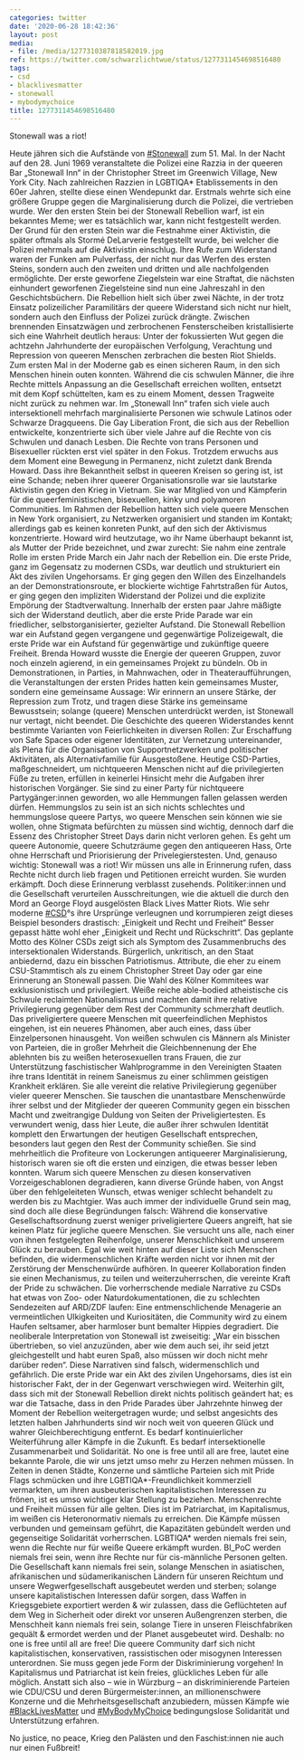 ```yaml
---
categories: twitter
date: '2020-06-28 18:42:36'
layout: post
media:
- file: /media/1277310387818582019.jpg
ref: https://twitter.com/schwarzlichtwue/status/1277311454698516480
tags:
- csd
- blacklivesmatter
- stonewall
- mybodymychoice
title: 1277311454698516480
---
```

Stonewall was a riot!



Heute jähren sich die Aufstände von [#Stonewall](/t/stonewall) zum 51. Mal. In der Nacht auf den 28. Juni 1969 veranstaltete die Polizei eine Razzia in der queeren Bar „Stonewall Inn“ in der Christopher Street im Greenwich Village, New York City. 
Nach zahlreichen Razzien in LGBTIQA\* Etablissements in den 60er Jahren, stellte diese einen Wendepunkt dar. Erstmals wehrte sich eine größere Gruppe gegen die Marginalisierung durch die Polizei, die vertrieben wurde.
Wer den ersten Stein bei der Stonewall Rebellion warf, ist ein bekanntes Meme; wer es tatsächlich war, kann nicht festgestellt werden.
Der Grund für den ersten Stein war die Festnahme einer Aktivistin, die später oftmals als Stormé DeLarverie festgestellt wurde, bei welcher die Polizei mehrmals auf die Aktivistin einschlug.
Ihre Rufe zum Widerstand waren der Funken am Pulverfass, der nicht nur das Werfen des ersten Steins, sondern auch den zweiten und dritten und alle nachfolgenden ermöglichte.
Der erste geworfene Ziegelstein war eine Straftat, die nächsten einhundert geworfenen Ziegelsteine sind nun eine Jahreszahl in den Geschichtsbüchern.
Die Rebellion hielt sich über zwei Nächte, in der trotz Einsatz polizeilicher Paramilitärs der queere Widerstand sich nicht nur hielt, sondern auch den Einfluss der Polizei zurück drängte.
Zwischen brennenden Einsatzwägen und zerbrochenen Fensterscheiben kristallisierte sich eine Wahrheit deutlich heraus: Unter der fokussierten Wut gegen die achtzehn Jahrhunderte der europäischen Verfolgung, Verachtung und Repression von queeren Menschen zerbrachen die besten Riot Shields. Zum ersten Mal in der Moderne gab es einen sicheren Raum, in den sich Menschen hinein outen konnten.
Während die cis schwulen Männer, die ihre Rechte mittels Anpassung an die Gesellschaft erreichen wollten, entsetzt mit dem Kopf schüttelten, kam es zu einem Moment, dessen Tragweite nicht zurück zu nehmen war.
Im „Stonewall Inn“ trafen sich viele auch intersektionell mehrfach marginalisierte Personen wie schwule Latinos oder Schwarze Dragqueens.
Die Gay Liberation Front, die sich aus der Rebellion entwickelte, konzentrierte sich über viele Jahre auf die Rechte von cis Schwulen und danach Lesben. Die Rechte von trans Personen und Bisexueller rückten erst viel später in den Fokus.
Trotzdem erwuchs aus dem Moment eine Bewegung in Permanenz, nicht zuletzt dank Brenda Howard. Dass ihre Bekanntheit selbst in queeren Kreisen so gering ist, ist eine Schande; neben ihrer queerer Organisationsrolle war sie lautstarke Aktivistin gegen den Krieg in Vietnam.
Sie war Mitglied von und Kämpferin für die queerfeministischen, bisexuellen, kinky und polyamoren Communities.
Im Rahmen der Rebellion hatten sich viele queere Menschen in New York organisiert, zu Netzwerken organisiert und standen im Kontakt; allerdings gab es keinen konreten Punkt, auf den sich der Aktivismus konzentrierte.
Howard wird heutzutage, wo ihr Name überhaupt bekannt ist, als Mutter der Pride bezeichnet, und zwar zurecht: Sie nahm eine zentrale Rolle im ersten Pride March ein Jahr nach der Rebellion ein.
Die erste Pride, ganz im Gegensatz zu modernen CSDs, war deutlich und strukturiert ein Akt des zivilen Ungehorsams.
Er ging gegen den Willen des Einzelhandels an der Demonstrationsroute, er blockierte wichtige Fahrtstraßen für Autos, er ging gegen den impliziten Widerstand der Polizei und die explizite Empörung der Stadtverwaltung.
Innerhalb der ersten paar Jahre mäßigte sich der Widerstand deutlich, aber die erste Pride Parade war ein friedlicher, selbstorganisierter, gezielter Aufstand.
Die Stonewall Rebellion war ein Aufstand gegen vergangene und gegenwärtige Polizeigewalt, die erste Pride war ein Aufstand für gegenwärtige und zukünftige queere Freiheit.
Brenda Howard wusste die Energie der queeren Gruppen, zuvor noch einzeln agierend, in ein gemeinsames Projekt zu bündeln.
Ob in Demonstrationen, in Parties, in Mahnwachen, oder in Theateraufführungen, die Veranstaltungen der ersten Prides hatten kein gemeinsames Muster, sondern eine gemeinsame Aussage:
Wir erinnern an unsere Stärke, der Repression zum Trotz, und tragen diese Stärke ins gemeinsame Bewusstsein; solange (queere) Menschen unterdrückt werden, ist Stonewall nur vertagt, nicht beendet.
Die Geschichte des queeren Widerstandes kennt bestimmte Varianten von Feierlichkeiten in diversen Rollen: Zur Erschaffung von Safe Spaces oder eigener Identitäten, zur Vernetzung untereinander, als Plena für die Organisation von Supportnetzwerken und politischer Aktivitäten, als Alternativfamilie für Ausgestoßene. Heutige CSD-Parties, maßgeschneidert, um nichtqueeren Menschen nicht auf die privilegierten Füße zu treten, erfüllen in keinerlei Hinsicht mehr die Aufgaben ihrer historischen Vorgänger.
Sie sind zu einer Party für nichtqueere Partygänger:innen geworden, wo alle Hemmungen fallen gelassen werden dürfen.
Hemmungslos zu sein ist an sich nichts schlechtes und hemmungslose queere Partys, wo queere Menschen sein können wie sie wollen, ohne Stigmata befürchten zu müssen sind wichtig, dennoch darf die Essenz des Christopher Street Days darin nicht verloren gehen.
Es geht um queere Autonomie, queere Schutzräume gegen den antiqueeren Hass, Orte ohne Herrschaft und Priorisierung der Privelegierstesten.
Und, genauso wichtig: Stonewall was a riot! Wir müssen uns alle in Erinnerung rufen, dass Rechte nicht durch lieb fragen und Petitionen erreicht wurden. Sie wurden erkämpft. Doch diese Erinnerung verblasst zusehends.
Politiker:innen und die Gesellschaft verurteilen Ausschreitungen, wie die aktuell die durch den Mord an George Floyd ausgelösten Black Lives Matter Riots.
Wie sehr moderne [#CSD](/t/csd)°s ihre Ursprünge verleugnen und korrumpieren zeigt dieses Beispiel besonders drastisch: „Einigkeit und Recht und Freiheit“ Besser gepasst hätte wohl eher „Einigkeit und Recht und Rückschritt“.
Das geplante Motto des Kölner CSDs zeigt sich als Symptom des Zusammenbruchs des intersektionalen Widerstands. Bürgerlich, unkritisch, an den Staat anbiedernd, dazu ein bisschen Patriotismus.
Attribute, die eher zu einem CSU-Stammtisch als zu einem Christopher Street Day oder gar eine Erinnerung an Stonewall passen. Die Wahl des Kölner Kommitees war exklusionistisch und privilegiert.
Weiße reiche able-bodied atheistische cis Schwule reclaimten Nationalismus und machten damit ihre relative Privilegierung gegenüber dem Rest der Community schmerzhaft deutlich.
Das priveligiertere queere Menschen mit queerfeindlichen Mephistos eingehen, ist ein neueres Phänomen, aber auch eines, dass über Einzelpersonen hinausgeht.
Von weißen schwulen cis Männern als Minister von Parteien, die in großer Mehrheit die Gleichbennenung der Ehe ablehnten bis zu weißen heterosexuellen trans Frauen, die zur Unterstützung faschistischer Wahlprogramme in den Vereinigten Staaten ihre trans Identität in reinem
Saneismus zu einer schlimmen geistigen Krankheit erklären. Sie alle vereint die relative Privilegierung gegenüber vieler queerer Menschen.
Sie tauschen die unantastbare Menschenwürde ihrer selbst und der Mitglieder der queeren Community gegen ein bisschen Macht und zweitrangige Duldung von Seiten der Priveligiertesten.
Es verwundert wenig, dass hier Leute, die außer ihrer schwulen Identität komplett den Erwartungen der heutigen Gesellschaft entsprechen, besonders laut gegen den Rest der Community schießen.
Sie sind mehrheitlich die Profiteure von Lockerungen antiqueerer Marginalisierung, historisch waren sie oft die ersten und einzigen, die etwas besser leben konnten.
Warum sich queere Menschen zu diesen konservativen Vorzeigeschablonen degradieren, kann diverse Gründe haben, von Angst über den fehlgeleiteten Wunsch, etwas weniger schlecht behandelt zu werden bis zu Machtgier.
Was auch immer der individuelle Grund sein mag, sind doch alle diese Begründungen falsch: Während die konservative Gesellschaftsordnung zuerst weniger priveligiertere Queers angreift, hat sie keinen Platz für jegliche queere Menschen.
Sie versucht uns alle, nach einer von ihnen festgelegten Reihenfolge, unserer Menschlichkeit und unserem Glück zu berauben.
Egal wie weit hinten auf dieser Liste sich Menschen befinden, die widermenschlichen Kräfte werden nicht vor ihnen mit der Zerstörung der Menschenwürde aufhören.
In queerer Kollaboration finden sie einen Mechanismus, zu teilen und weiterzuherrschen, die vereinte Kraft der Pride zu schwächen.
Die vorherrschende mediale Narrative zu CSDs hat etwas von Zoo- oder Naturdokumentationen, die zu schlechten Sendezeiten auf ARD/ZDF laufen: Eine entmenschlichende Menagerie an vermeintlichen Ulkigkeiten und Kuriositäten, die Community wird zu einem Haufen seltsamer, aber harmloser bunt bemalter Hippies degradiert. Die neoliberale Interpretation von Stonewall ist zweiseitig: „War ein bisschen übertrieben, so viel anzuzünden, aber wie dem auch sei, ihr seid jetzt gleichgestellt und habt euren Spaß, also müssen wir doch nicht mehr darüber reden“.
Diese Narrativen sind falsch, widermenschlich und gefährlich. Die erste Pride war ein Akt des zivilen Ungehorsams, dies ist ein historischer Fakt, der in der Gegenwart verschwiegen wird.
Weiterhin gilt, dass sich mit der Stonewall Rebellion direkt nichts politisch geändert hat; es war die Tatsache, dass in den Pride Parades über Jahrzehnte hinweg der Moment der Rebellion weitergetragen wurde; und selbst angesichts des letzten halben Jahrhunderts sind wir noch weit von queeren Glück und wahrer Gleichberechtigung entfernt. Es bedarf kontinuierlicher Weiterführung aller Kämpfe in die Zukunft. Es bedarf intersektionelle Zusammenarbeit und Solidarität.
No one is free until all are free, lautet eine bekannte Parole, die wir uns jetzt umso mehr zu Herzen nehmen müssen.
In Zeiten in denen Städte, Konzerne und sämtliche Parteien sich mit Pride Flags schmücken und ihre LGBTIQA\*-Freundlichkeit kommerziell vermarkten, um ihren ausbeuterischen kapitalistischen Interessen zu frönen, ist es umso wichtiger klar Stellung zu beziehen.
Menschenrechte und Freiheit müssen für alle gelten. Dies ist im Patriarchat, im Kapitalismus, im weißen cis Heteronormativ niemals zu erreichen. Die Kämpfe müssen verbunden und gemeinsam geführt, die Kapazitäten gebündelt werden und gegenseitige Solidarität vorherrschen.
LGBTIQA\* werden niemals frei sein, wenn die Rechte nur für weiße Queere erkämpft wurden. BI_PoC werden niemals frei sein, wenn ihre Rechte nur für cis-männliche Personen gelten.
Die Gesellschaft kann niemals frei sein, solange Menschen in asiatischen, afrikanischen und südamerikanischen Ländern für unseren Reichtum und unsere Wegwerfgesellschaft ausgebeutet werden und sterben; solange unsere kapitalistischen Interessen dafür sorgen, dass Waffen in
Kriegsgebiete exportiert werden &amp; wir zulassen, dass die Geflüchteten auf dem Weg in Sicherheit oder direkt vor unseren Außengrenzen sterben, die Menschheit kann niemals frei sein, solange Tiere in unseren Fleischfabriken gequält &amp; ermordet werden und der Planet ausgebeutet wird.
Deshalb: no one is free until all are free! Die queere Community darf sich nicht kapitalistischen, konservativen, rassistischen oder misogynen Interessen unterordnen.
Sie muss gegen jede Form der Diskriminierung vorgehen! In Kapitalismus und Patriarchat ist kein freies, glückliches Leben für alle möglich.
Anstatt sich also – wie in Würzburg – an diskriminierende Parteien wie CDU/CSU und deren Bürgermeister:innen, an millionenschwere Konzerne und die Mehrheitsgesellschaft anzubiedern, müssen Kämpfe wie [#BlackLivesMatter](/t/blacklivesmatter) und [#MyBodyMyChoice](/t/mybodymychoice) bedingungslose Solidarität und Unterstützung erfahren.



No justice, no peace, Krieg den Palästen und den Faschist:innen nie auch nur einen Fußbreit!